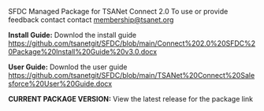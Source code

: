 SFDC Managed Package for TSANet Connect 2.0
To use or provide feedback contact contact membership@tsanet.org

<b>Install Guide:</b>  Downlod the install guide   
https://github.com/tsanetgit/SFDC/blob/main/Connect%202.0%20SFDC%20Package%20Install%20Guide%20v3.0.docx

<b>User Guide:</b>  Downlod the user guide   
https://github.com/tsanetgit/SFDC/blob/main/TSANet%20Connect%20Salesforce%20User%20Guide.docx

<b>CURRENT PACKAGE VERSION:</b>
View the latest release for the package link

